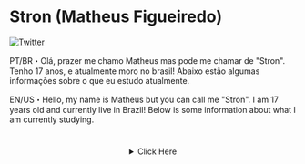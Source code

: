 # Stron (Matheus Figueiredo)

[![Twitter](https://img.shields.io/twitter/url?label=Twitter&style=social&url=https%3A%2F%2Ftwitter.com%2Fblxcklxcas)](https://twitter.com/str0nn)



PT/BR・Olá, prazer me chamo Matheus mas pode me chamar de "Stron".
Tenho 17 anos, e atualmente moro no brasil!
Abaixo estão algumas informações sobre o que eu estudo atualmente.

EN/US・Hello, my name is Matheus but you can call me "Stron".
I am 17 years old and currently live in Brazil!
Below is some information about what I am currently studying.
# 

 <details style='text-align: center;' align='center'>
  <summary> Click Here </summary>

<img align="center" alt="python" width="36px" src="https://img.icons8.com/color/48/000000/python.png" />
<img align="center" alt="javascript" width="26px" src="https://raw.githubusercontent.com/github/explore/80688e429a7d4ef2fca1e82350fe8e3517d3494d/topics/javascript/javascript.png" />
